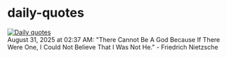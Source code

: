 # daily-quotes
[![Daily quotes](https://github.com/ceepu8/daily-quotes/actions/workflows/daily-quote.yml/badge.svg)](https://github.com/ceepu8/daily-quotes/actions/workflows/daily-quote.yml)<br/>
August 31, 2025 at 02:37 AM: "There Cannot Be A God Because If There Were One, I Could Not Believe That I Was Not He." - Friedrich Nietzsche

